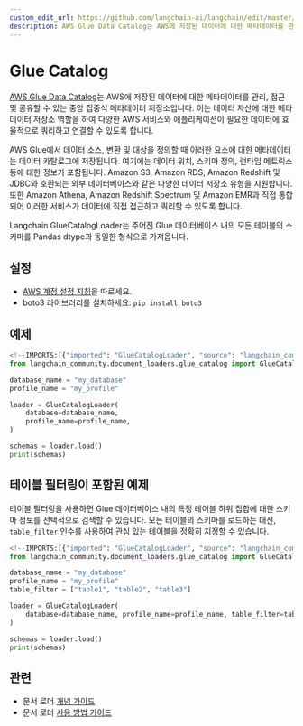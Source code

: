 ```yaml
---
custom_edit_url: https://github.com/langchain-ai/langchain/edit/master/docs/docs/integrations/document_loaders/glue_catalog.ipynb
description: AWS Glue Data Catalog는 AWS에 저장된 데이터에 대한 메타데이터를 관리하고 접근할 수 있는 중앙 집중식 저장소입니다.
---
```


# Glue Catalog

[AWS Glue Data Catalog](https://docs.aws.amazon.com/en_en/glue/latest/dg/catalog-and-crawler.html)는 AWS에 저장된 데이터에 대한 메타데이터를 관리, 접근 및 공유할 수 있는 중앙 집중식 메타데이터 저장소입니다. 이는 데이터 자산에 대한 메타데이터 저장소 역할을 하여 다양한 AWS 서비스와 애플리케이션이 필요한 데이터에 효율적으로 쿼리하고 연결할 수 있도록 합니다.

AWS Glue에서 데이터 소스, 변환 및 대상을 정의할 때 이러한 요소에 대한 메타데이터는 데이터 카탈로그에 저장됩니다. 여기에는 데이터 위치, 스키마 정의, 런타임 메트릭스 등에 대한 정보가 포함됩니다. Amazon S3, Amazon RDS, Amazon Redshift 및 JDBC와 호환되는 외부 데이터베이스와 같은 다양한 데이터 저장소 유형을 지원합니다. 또한 Amazon Athena, Amazon Redshift Spectrum 및 Amazon EMR과 직접 통합되어 이러한 서비스가 데이터에 직접 접근하고 쿼리할 수 있도록 합니다.

Langchain GlueCatalogLoader는 주어진 Glue 데이터베이스 내의 모든 테이블의 스키마를 Pandas dtype과 동일한 형식으로 가져옵니다.

## 설정

- [AWS 계정 설정 지침](https://docs.aws.amazon.com/athena/latest/ug/setting-up.html)을 따르세요.
- boto3 라이브러리를 설치하세요: `pip install boto3`

## 예제

```python
<!--IMPORTS:[{"imported": "GlueCatalogLoader", "source": "langchain_community.document_loaders.glue_catalog", "docs": "https://api.python.langchain.com/en/latest/document_loaders/langchain_community.document_loaders.glue_catalog.GlueCatalogLoader.html", "title": "Glue Catalog"}]-->
from langchain_community.document_loaders.glue_catalog import GlueCatalogLoader
```


```python
database_name = "my_database"
profile_name = "my_profile"

loader = GlueCatalogLoader(
    database=database_name,
    profile_name=profile_name,
)

schemas = loader.load()
print(schemas)
```


## 테이블 필터링이 포함된 예제

테이블 필터링을 사용하면 Glue 데이터베이스 내의 특정 테이블 하위 집합에 대한 스키마 정보를 선택적으로 검색할 수 있습니다. 모든 테이블의 스키마를 로드하는 대신, `table_filter` 인수를 사용하여 관심 있는 테이블을 정확히 지정할 수 있습니다.

```python
<!--IMPORTS:[{"imported": "GlueCatalogLoader", "source": "langchain_community.document_loaders.glue_catalog", "docs": "https://api.python.langchain.com/en/latest/document_loaders/langchain_community.document_loaders.glue_catalog.GlueCatalogLoader.html", "title": "Glue Catalog"}]-->
from langchain_community.document_loaders.glue_catalog import GlueCatalogLoader
```


```python
database_name = "my_database"
profile_name = "my_profile"
table_filter = ["table1", "table2", "table3"]

loader = GlueCatalogLoader(
    database=database_name, profile_name=profile_name, table_filter=table_filter
)

schemas = loader.load()
print(schemas)
```


## 관련

- 문서 로더 [개념 가이드](/docs/concepts/#document-loaders)
- 문서 로더 [사용 방법 가이드](/docs/how_to/#document-loaders)